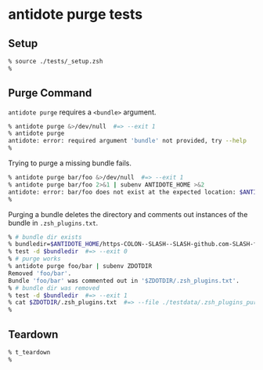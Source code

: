 # antidote purge tests

## Setup

```zsh
% source ./tests/_setup.zsh
%
```

## Purge Command

`antidote purge` requires a `<bundle>` argument.

```zsh
% antidote purge &>/dev/null  #=> --exit 1
% antidote purge
antidote: error: required argument 'bundle' not provided, try --help
%
```

Trying to purge a missing bundle fails.

```zsh
% antidote purge bar/foo &>/dev/null  #=> --exit 1
% antidote purge bar/foo 2>&1 | subenv ANTIDOTE_HOME >&2
antidote: error: bar/foo does not exist at the expected location: $ANTIDOTE_HOME/https-COLON--SLASH--SLASH-github.com-SLASH-bar-SLASH-foo
%
```

Purging a bundle deletes the directory and comments out instances of the bundle in `.zsh_plugins.txt`.

```zsh
% # bundle dir exists
% bundledir=$ANTIDOTE_HOME/https-COLON--SLASH--SLASH-github.com-SLASH-foo-SLASH-bar
% test -d $bundledir  #=> --exit 0
% # purge works
% antidote purge foo/bar | subenv ZDOTDIR
Removed 'foo/bar'.
Bundle 'foo/bar' was commented out in '$ZDOTDIR/.zsh_plugins.txt'.
% # bundle dir was removed
% test -d $bundledir  #=> --exit 1
% cat $ZDOTDIR/.zsh_plugins.txt  #=> --file ./testdata/.zsh_plugins_purged.txt
%
```

## Teardown

```zsh
% t_teardown
%
```
